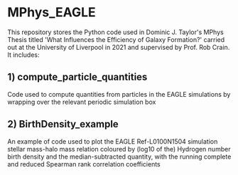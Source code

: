 # MPhys_EAGLE

This repository stores the Python code used in Dominic J. Taylor's MPhys Thesis titled 'What Influences the Efficiency of Galaxy Formation?' carried out at the University of Liverpool in 2021 and supervised by Prof. Rob Crain. It includes:

## 1) compute_particle_quantities
Code used to compute quantities from particles in the EAGLE simulations by wrapping over the relevant periodic simulation box

## 2) BirthDensity_example
An example of code used to plot the EAGLE Ref-L0100N1504 simulation stellar mass-halo mass relation coloured by (log10 of the) Hydrogen number birth density and the median-subtracted quantity, with the running complete and reduced Spearman rank correlation coefficients
